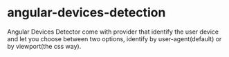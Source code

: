 # angular-devices-detection
Angular Devices Detector come with provider that identify the user device and let you choose between two options, identify by user-agent(default) or by viewport(the css way).
